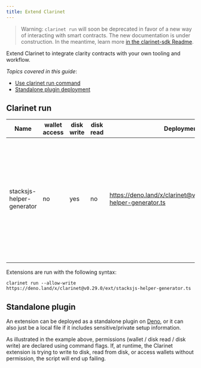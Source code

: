 ```yaml
---
title: Extend Clarinet
---
```


> Warning: `clarinet run` will soon be deprecated in favor of a new way of interacting with smart contracts. The new documentation is under construction. In the meantime, learn more [in the clarinet-sdk Readme](https://github.com/hirosystems/clarinet/blob/01da3550670f321a2f19fd3b0f8df0fb4b769b08/components/clarinet-sdk/README.md).

Extend Clarinet to integrate clarity contracts with your own tooling and workflow.

*Topics covered in this guide*:

* [Use clarinet run command](#clarinet-run)
* [Standalone plugin deployment](#standalone-plugin)

## Clarinet run

| Name                      | wallet access | disk write | disk read | Deployment                                                            | Description                                                                                                                                       |
| ------------------------- | ------------- | ---------- | --------- | --------------------------------------------------------------------- | ------------------------------------------------------------------------------------------------------------------------------------------------- |
| stacksjs-helper-generator | no            | yes        | no        | https://deno.land/x/clarinet@v0.29.0/ext/stacksjs-helper-generator.ts | Facilitates contract integration by generating some typescript constants that can be used with stacks.js. Never hard code a stacks address again! |
|                           |               |            |           |                                                                       |

Extensions are run with the following syntax:

```
clarinet run --allow-write https://deno.land/x/clarinet@v0.29.0/ext/stacksjs-helper-generator.ts
```

## Standalone plugin

An extension can be deployed as a standalone plugin on [Deno](https://deno.land/), or it can also just be a local file if it includes sensitive/private setup information.

As illustrated in the example above, permissions (wallet / disk read / disk write) are declared using command flags. If, at runtime, the Clarinet extension is trying to write to disk, read from disk, or access wallets without permission, the script will end up failing.
